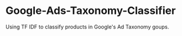 Google-Ads-Taxonomy-Classifier
==============================

Using TF IDF to classify products in Google's Ad Taxonomy goups.
